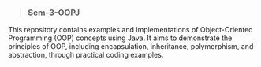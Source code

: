 > ### Sem-3-OOPJ
This repository contains examples and implementations of Object-Oriented Programming (OOP) concepts using Java. It aims to demonstrate the principles of OOP, including encapsulation, inheritance, polymorphism, and abstraction, through practical coding examples.

